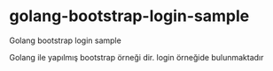 # golang-bootstrap-login-sample
Golang bootstrap login sample

Golang ile yapılmış bootstrap örneği dir.
login örneğide bulunmaktadır

